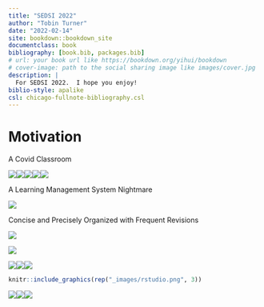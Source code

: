 ```yaml
--- 
title: "SEDSI 2022"
author: "Tobin Turner"
date: "2022-02-14"
site: bookdown::bookdown_site
documentclass: book
bibliography: [book.bib, packages.bib]
# url: your book url like https://bookdown.org/yihui/bookdown
# cover-image: path to the social sharing image like images/cover.jpg
description: |
  For SEDSI 2022.  I hope you enjoy!
biblio-style: apalike
csl: chicago-fullnote-bibliography.csl
---
```


# Motivation

A Covid Classroom

![](_images/r.jpg)<!-- -->![](_images/rstudio.png)<!-- -->![](_images/bookdown.png)<!-- -->![](_images/github.png)<!-- -->![](_images/netlify.png)<!-- -->




A Learning Management System Nightmare

![](_images/empty_class.jpg)<!-- -->


Concise and Precisely Organized with Frequent Revisions

![](_images/r4ds_cover.png)<!-- -->


![](_images/rstudio.png)<!-- -->

![](_images/rstudio.png)<!-- -->![](_images/rstudio.png)<!-- -->![](_images/rstudio.png)<!-- -->


```r
knitr::include_graphics(rep("_images/rstudio.png", 3))
```

![](_images/rstudio.png)<!-- -->![](_images/rstudio.png)<!-- -->![](_images/rstudio.png)<!-- -->

